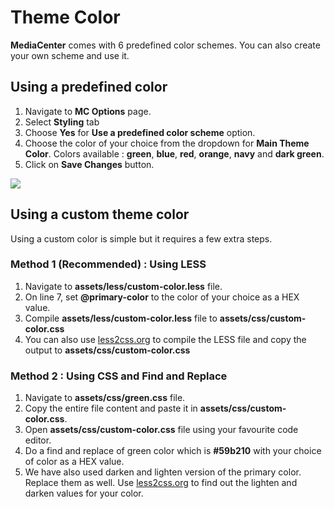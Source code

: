 # Theme Color

**MediaCenter** comes with 6 predefined color schemes. You can also create your own scheme and use it.

## Using a predefined color

1. Navigate to **MC Options** page.
2. Select **Styling** tab
3. Choose **Yes** for **Use a predefined color scheme** option.
4. Choose the color of your choice from the dropdown for **Main Theme Color**. Colors available : **green**, **blue**, **red**, **orange**, **navy** and **dark green**.
5. Click on **Save Changes** button.

![](https://raw.githubusercontent.com/ibndawood/mcwpdoc/master/assets/images/theme-option-styling.png)


## Using a custom theme color

Using a custom color is simple but it requires a few extra steps.

### Method 1 (Recommended) : Using LESS

1. Navigate to **assets/less/custom-color.less** file.
2. On line 7, set **@primary-color** to the color of your choice as a HEX value.
3. Compile **assets/less/custom-color.less** file to **assets/css/custom-color.css**
4. You can also use [less2css.org](http://less2css.org/) to compile the LESS file and copy the output to **assets/css/custom-color.css**

### Method 2 : Using CSS and Find and Replace

1. Navigate to **assets/css/green.css** file.
2. Copy the entire file content and paste it in **assets/css/custom-color.css**.
3. Open **assets/css/custom-color.css** file using your favourite code editor.
4. Do a find and replace of green color which is **#59b210** with your choice of color as a HEX value.
5. We have also used darken and lighten version of the primary color. Replace them as well. Use [less2css.org](http://less2css.org) to find out the lighten and darken values for your color.

